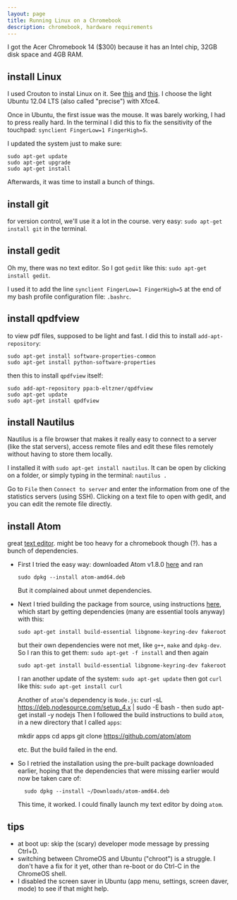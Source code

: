 ```yaml
---
layout: page
title: Running Linux on a Chromebook
description: chromebook, hardware requirements
---
```


I got the Acer Chromebook 14 ($300) because it has an Intel chip, 32GB disk space and 4GB RAM.

install Linux
-------------
I used Crouton to instal Linux on it. See
[this](https://www.linux.com/learn/how-easily-install-ubuntu-chromebook-crouton)
and [this](https://github.com/dnschneid/crouton).
I choose the light Ubuntu 12.04 LTS (also called "precise") with Xfce4.

Once in Ubuntu, the first issue was the mouse. It was barely working, I had to press
really hard. In the terminal I did this to fix the sensitivity of the touchpad:
`synclient FingerLow=1 FingerHigh=5`.

I updated the system just to make sure:

    sudo apt-get update
    sudo apt-get upgrade
    sudo apt-get install

Afterwards, it was time to install a bunch of things.

<!--
Later, I downloaded the crouton extension and ran this in the chromeOS shell
to be able to use Ubuntu within ChromeOS's browser:
`sudo sh -e ~/Download/crouton -u -t xiwi`. To check what I had installed, I did
`sudo edit-chroot -al` (from the ChromeOS shell). To revert back to the `xorg`
method to handle windows instead of xiwi, I did
`sudo sh -e ~/Download/crouton -u -t x11`.
-->

install git
-----------
for version control, we'll use it a lot in the course.
very easy: `sudo apt-get install git` in the terminal.

install gedit
-------------
Oh my, there was no text editor. So I got `gedit` like this:
`sudo apt-get install gedit`.

I used it to add the line `synclient FingerLow=1 FingerHigh=5`
at the end of my bash profile configuration file: `.bashrc`.

install qpdfview
----------------
to view pdf files, supposed to be light and fast.
I did this to install `add-apt-repository`:

    sudo apt-get install software-properties-common
    sudo apt-get install python-software-properties

then this to install `qpdfview` itself:

    sudo add-apt-repository ppa:b-eltzner/qpdfview
    sudo apt-get update
    sudo apt-get install qpdfview

install Nautilus
----------------

Nautilus is a file browser that makes it really easy to connect to a server
(like the stat servers), access remote files and edit these files remotely without
having to store them locally.

I installed it with `sudo apt-get install nautilus`. It can be open by
clicking on a folder, or simply typing in the terminal: `nautilus .`

Go to `File` then `Connect to server` and enter the information from one
of the statistics servers (using SSH). Clicking on a text file to open
with gedit, and you can edit the remote file directly.


install Atom
------------
great [text editor](https://github.com/atom/atom).
might be too heavy for a chromebook though (?).
has a bunch of dependencies.

- First I tried the easy way: downloaded Atom v1.8.0
[here](https://github.com/atom/atom/releases/download/v1.8.0/atom-amd64.deb) and ran

      sudo dpkg --install atom-amd64.deb

  But it complained about unmet dependencies.

- Next I tried building the package from source, using instructions
[here](https://github.com/atom/atom/blob/master/docs/build-instructions/linux.md),
which start by getting dependencies (many are essential tools anyway) with this:

      sudo apt-get install build-essential libgnome-keyring-dev fakeroot

  but their own dependencies were not met, like `g++`, `make` and `dpkg-dev`.
So I ran this to get them: ```sudo apt-get -f install``` and then again

      sudo apt-get install build-essential libgnome-keyring-dev fakeroot 

  I ran another update of the system: ```sudo apt-get update``` then got `curl` like this:
```sudo apt-get install curl```

  Another of `atom`'s dependency is `Node.js`:
    curl -sL https://deb.nodesource.com/setup_4.x | sudo -E bash -
then
    sudo apt-get install -y nodejs
Then I followed the build instructions to build `atom`, in a new directory that I called
`apps`: 

    mkdir apps
    cd apps
    git clone https://github.com/atom/atom

  etc. But the build failed in the end.

- So I retried the installation using the pre-built package downloaded earlier,
hoping that the dependencies that were missing earlier would now be taken care of:

        sudo dpkg --install ~/Downloads/atom-amd64.deb

  This time, it worked. I could finally launch my text editor by doing `atom`.

tips
----
- at boot up: skip the (scary) developer mode message by pressing Ctrl+D.
- switching between ChromeOS and Ubuntu ("chroot") is a struggle.
  I don't have a fix for it yet, other than re-boot or do Ctrl-C in the ChromeOS shell.
- I disabled the screen saver in Ubuntu (app menu, settings, screen daver, mode) to see if
  that might help.
